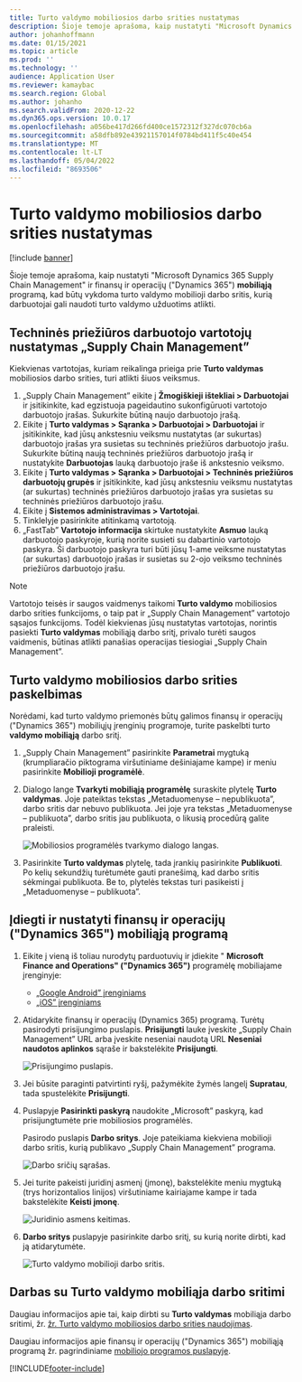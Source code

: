 ```yaml
---
title: Turto valdymo mobiliosios darbo srities nustatymas
description: Šioje temoje aprašoma, kaip nustatyti "Microsoft Dynamics 365 Supply Chain Management " ir finansų ir operacijų ("Dynamics 365") mobiliąją programą, kad būtų vykdoma turto valdymo mobilioji darbo sritis, kurią darbuotojai gali naudoti turto valdymo užduotims atlikti.
author: johanhoffmann
ms.date: 01/15/2021
ms.topic: article
ms.prod: ''
ms.technology: ''
audience: Application User
ms.reviewer: kamaybac
ms.search.region: Global
ms.author: johanho
ms.search.validFrom: 2020-12-22
ms.dyn365.ops.version: 10.0.17
ms.openlocfilehash: a056be417d266fd400ce1572312f327dc070cb6a
ms.sourcegitcommit: a58dfb892e43921157014f0784bd411f5c40e454
ms.translationtype: MT
ms.contentlocale: lt-LT
ms.lasthandoff: 05/04/2022
ms.locfileid: "8693506"
---
```

# <a name="set-up-the-asset-management-mobile-workspace"></a>Turto valdymo mobiliosios darbo srities nustatymas

[!include [banner](../includes/banner.md)]

Šioje temoje aprašoma, kaip nustatyti "Microsoft Dynamics 365 Supply Chain Management" ir finansų ir operacijų ("Dynamics 365") **mobiliąją** programą, kad būtų vykdoma turto valdymo mobilioji darbo sritis, kurią darbuotojai gali naudoti turto valdymo užduotims atlikti.

## <a name="set-up-maintenance-worker-users-in-supply-chain-management"></a>Techninės priežiūros darbuotojo vartotojų nustatymas „Supply Chain Management”

Kiekvienas vartotojas, kuriam reikalinga prieiga prie **Turto valdymas** mobiliosios darbo srities, turi atlikti šiuos veiksmus.

1. „Supply Chain Management” eikite į **Žmogiškieji ištekliai \> Darbuotojai** ir įsitikinkite, kad egzistuoja pageidautino sukonfigūruoti vartotojo darbuotojo įrašas. Sukurkite būtiną naujo darbuotojo įrašą.
1. Eikite į **Turto valdymas \> Sąranka \> Darbuotojai \> Darbuotojai** ir įsitikinkite, kad jūsų ankstesniu veiksmu nustatytas (ar sukurtas) darbuotojo įrašas yra susietas su techninės priežiūros darbuotojo įrašu. Sukurkite būtiną naują techninės priežiūros darbuotojo įrašą ir nustatykite **Darbuotojas** lauką darbuotojo įraše iš ankstesnio veiksmo.
1. Eikite į **Turto valdymas \> Sąranka \> Darbuotojai \> Techninės priežiūros darbuotojų grupės** ir įsitikinkite, kad jūsų ankstesniu veiksmu nustatytas (ar sukurtas) techninės priežiūros darbuotojo įrašas yra susietas su techninės priežiūros darbuotojo įrašu.
1. Eikite į **Sistemos administravimas \> Vartotojai**.
1. Tinklelyje pasirinkite atitinkamą vartotoją.
1. „FastTab” **Vartotojo informacija** skirtuke nustatykite **Asmuo** lauką darbuotojo paskyroje, kurią norite susieti su dabartinio vartotojo paskyra. Ši darbuotojo paskyra turi būti jūsų 1-ame veiksme nustatytas (ar sukurtas) darbuotojo įrašas ir susietas su 2-ojo veiksmo techninės priežiūros darbuotojo įrašu.

> [!NOTE]
> Vartotojo teisės ir saugos vaidmenys taikomi **Turto valdymo** mobiliosios darbo srities funkcijoms, o taip pat ir „Supply Chain Management” vartotojo sąsajos funkcijoms. Todėl kiekvienas jūsų nustatytas vartotojas, norintis pasiekti **Turto valdymas** mobiliąją darbo sritį, privalo turėti saugos vaidmenis, būtinas atlikti panašias operacijas tiesiogiai „Supply Chain Management”.

## <a name="publish-the-asset-management-mobile-workspace"></a>Turto valdymo mobiliosios darbo srities paskelbimas

Norėdami, kad turto valdymo priemonės būtų galimos finansų ir operacijų ("Dynamics 365") mobiliųjų įrenginių programoje, turite paskelbti turto **valdymo mobiliąją** darbo sritį.

1. „Supply Chain Management” pasirinkite **Parametrai** mygtuką (krumpliaračio piktograma viršutiniame dešiniajame kampe) ir meniu pasirinkite **Mobilioji programėlė**.
1. Dialogo lange **Tvarkyti mobiliąją programėlę** suraskite plytelę **Turto valdymas**. Joje pateiktas tekstas „Metaduomenyse – nepublikuota”, darbo sritis dar nebuvo publikuota. Jei joje yra tekstas „Metaduomenyse – publikuota”, darbo sritis jau publikuota, o likusią procedūrą galite praleisti.

    ![Mobiliosios programėlės tvarkymo dialogo langas.](media/mobile-workspaces.png "Mobiliosios programėlės tvarkymo dialogo langas")

1. Pasirinkite **Turto valdymas** plytelę, tada įrankių pasirinkite **Publikuoti**. Po kelių sekundžių turėtumėte gauti pranešimą, kad darbo sritis sėkmingai publikuota. Be to, plytelės tekstas turi pasikeisti į „Metaduomenyse – publikuota”.

## <a name="install-and-set-up-the-finance-and-operations-dynamics-365-mobile-app"></a>Įdiegti ir nustatyti finansų ir operacijų ("Dynamics 365") mobiliąją programą

1. Eikite į vieną iš toliau nurodytų parduotuvių ir įdiekite " **Microsoft Finance and Operations" ("Dynamics 365")** programėlę mobiliajame įrenginyje:

    - [„Google Android” įrenginiams](https://go.microsoft.com/fwlink/?linkid=850662)
    - [„iOS” įrenginiams](https://go.microsoft.com/fwlink/?linkid=850663)

1. Atidarykite finansų ir operacijų (Dynamics 365) programą. Turėtų pasirodyti prisijungimo puslapis. **Prisijungti** lauke įveskite „Supply Chain Management” URL arba įveskite neseniai naudotą URL **Neseniai naudotos aplinkos**  sąraše ir bakstelėkite **Prisijungti**.

    ![Prisijungimo puslapis.](media/mobile-app-sign-in.png "Prisijungimo puslapis")

1. Jei būsite paraginti patvirtinti ryšį, pažymėkite žymės langelį **Supratau**, tada spustelėkite **Prisijungti**.
1. Puslapyje **Pasirinkti paskyrą** naudokite „Microsoft” paskyrą, kad prisijungtumėte prie mobiliosios programėlės.

    Pasirodo puslapis **Darbo sritys**. Joje pateikiama kiekviena mobilioji darbo sritis, kurią publikavo „Supply Chain Management” programa.

    ![Darbo sričių sąrašas.](media/mobile-app-workspaces.png "Darbo sričių sąrašas")

1. Jei turite pakeisti juridinį asmenį (įmonę), bakstelėkite meniu mygtuką (trys horizontalios linijos) viršutiniame kairiajame kampe ir tada bakstelėkite **Keisti įmonę**.

    ![Juridinio asmens keitimas.](media/mobile-app-change-comp.png "Juridinio asmens keitimas")

1. **Darbo sritys** puslapyje pasirinkite darbo sritį, su kurią norite dirbti, kad ją atidarytumėte.

    ![Turto valdymo mobilioji darbo sritis.](media/mobile-app-asset-workspace.png "Turto valdymo mobilioji darbo sritis")

## <a name="work-with-the-asset-management-mobile-workspace"></a>Darbas su Turto valdymo mobiliąja darbo sritimi

Daugiau informacijos apie tai, kaip dirbti su **Turto valdymas** mobiliąja darbo sritimi, žr. [žr. Turto valdymo mobiliosios darbo srities naudojimas](asset-management-mobile-workspace.md).

Daugiau informacijos apie finansų ir operacijų ("Dynamics 365") mobiliąją programą žr. pagrindiniame [mobiliojo programos puslapyje](../../fin-ops-core/dev-itpro/mobile-apps/Mobile-app-home-page.md).


[!INCLUDE[footer-include](../../includes/footer-banner.md)]